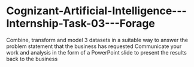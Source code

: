 # Cognizant-Artificial-Intelligence---Internship-Task-03---Forage
Combine, transform and model 3 datasets in a suitable way to answer the problem statement that the business has requested Communicate your work and analysis in the form of a PowerPoint slide to present the results back to the business

